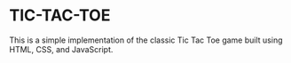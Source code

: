 # TIC-TAC-TOE
This is a simple implementation of the classic Tic Tac Toe game built using HTML, CSS, and JavaScript.
